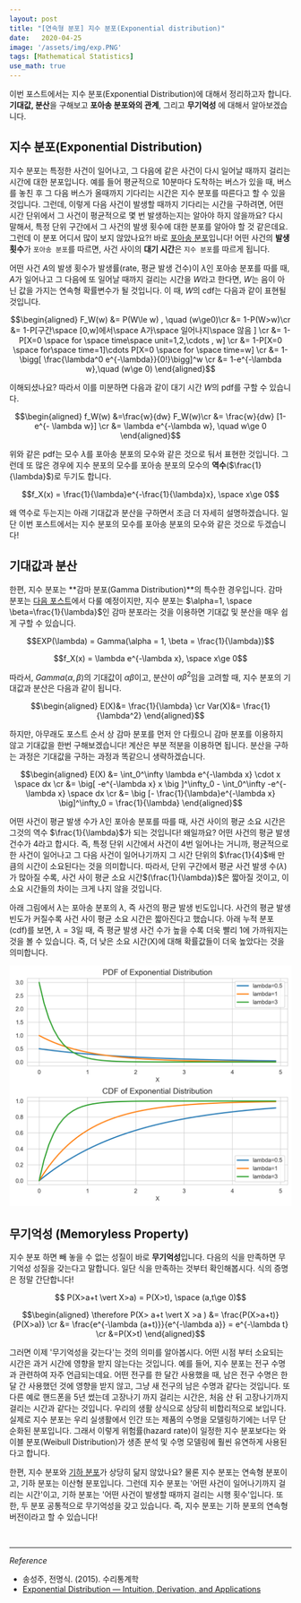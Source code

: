 ```yaml
---
layout: post
title: "[연속형 분포] 지수 분포(Exponential distribution)"
date:   2020-04-25
image: '/assets/img/exp.PNG'
tags: [Mathematical Statistics]
use_math: true
---
```


이번 포스트에서는 지수 분포(Exponential Distribution)에 대해서 정리하고자 합니다. **기대값, 분산**을 구해보고 **포아송 분포와의 관계**, 그리고 **무기억성** 에 대해서 알아보겠습니다.
<br>

## 지수 분포(Exponential Distribution)

지수 분포는 특정한 사건이 일어나고, 그 다음에 같은 사건이 다시 일어날 때까지 걸리는 시간에 대한 분포입니다. 예를 들어 평균적으로 10분마다 도착하는 버스가 있을 때, 버스를 놓친 후 그 다음 버스가 올때까지 기다리는 시간은 지수 분포를 따른다고 할 수 있을 것입니다. 그런데, 이렇게 다음 사건이 발생할 때까지 기다리는 시간을 구하려면, 어떤 시간 단위에서 그 사건이 평균적으로 몇 번 발생하는지는 알아야 하지 않을까요? 다시 말해서, 특정 단위 구간에서 그 사건의 발생 횟수에 대한 분포를 알아야 할 것 같은데요. 그런데 이 분포 어디서 많이 보지 않았나요?! 바로 [포아송 분포](https://soohee410.github.io/discrete_dist3)입니다! 어떤 사건의 **발생 횟수**가 ``포아송 분포``를 따르면, 사건 사이의 **대기 시간**은 ``지수 분포``를 따르게 됩니다.

어떤 사건 $A$의 발생 횟수가 발생률(rate, 평균 발생 건수)이 $\lambda$인 포아송 분포를 따를 때, $A$가 일어나고 그 다음에 또 일어날 때까지 걸리는 시간을 $W$라고 한다면, $W$는 음이 아닌 값을 가지는 연속형 확률변수가 될 것입니다. 이 때, $W$의 cdf는 다음과 같이 표현될 것입니다.

$$\begin{aligned} F_W(w) &= P(W\le w) , \quad (w\ge0)\cr
&= 1-P(W>w)\cr
&= 1-P[구간\space [0,w]에서\space A가\space 일어나지\space 않음 ] \cr
&= 1-P[X=0 \space for \space time\space unit=1,2,\cdots , w]  \cr
&= 1-P[X=0 \space for\space time=1]\cdots P[X=0 \space for \space time=w] \cr
&= 1-\bigg[ \frac{\lambda^0 e^{-\lambda}}{0!}\bigg]^w \cr
&= 1-e^{-\lambda w},\quad (w\ge 0) \end{aligned}$$

이해되셨나요? 따라서 이를 미분하면 다음과 같이 대기 시간 $W$의 pdf를 구할 수 있습니다.

$$\begin{aligned} f_W(w) &=\frac{w}{dw} F_W(w)\cr
&= \frac{w}{dw} [1-e^{- \lambda w}] \cr
&= \lambda e^{-\lambda w}, \quad w\ge 0 \end{aligned}$$

위와 같은 pdf는 모수 $\lambda$를 포아송 분포의 모수와 같은 것으로 둬서 표현한 것입니다. 그런데 또 많은 경우에 지수 분포의 모수를 포아송 분포의 모수의 **역수**($\frac{1}{\lambda}$)로 두기도 합니다.

$$f_X(x) = \frac{1}{\lambda}e^{-\frac{1}{\lambda}x}, \space x\ge 0$$

왜 역수로 두는지는 아래 기대값과 분산을 구하면서 조금 더 자세히 설명하겠습니다. 일단 이번 포스트에서는 지수 분포의 모수를 포아송 분포의 모수와 같은 것으로 두겠습니다!

## 기대값과 분산

한편, 지수 분포는 **감마 분포(Gamma Distribution)**의 특수한 경우입니다. 감마 분포는 [다음 포스트](https://soohee410.github.io/gamma_dist)에서 다룰 예정이지만, 지수 분포는 $\alpha=1, \space \beta=\frac{1}{\lambda}$인 감마 분포라는 것을 이용하면 기대값 및 분산을 매우 쉽게 구할 수 있습니다.

$$EXP(\lambda) = Gamma(\alpha = 1, \beta = \frac{1}{\lambda})$$  

$$f_X(x) = \lambda e^{-\lambda x}, \space x\ge 0$$

따라서, $Gamma(\alpha, \beta)$의 기대값이 $\alpha \beta$이고, 분산이 $\alpha \beta^2$임을 고려할 때, 지수 분포의 기대값과 분산은 다음과 같이 됩니다.

$$\begin{aligned} E(X)&= \frac{1}{\lambda} \cr
Var(X)&= \frac{1}{\lambda^2}  \end{aligned}$$

하지만, 아무래도 포스트 순서 상 감마 분포를 먼저 안 다뤘으니 감마 분포를 이용하지 않고 기대값을 한번 구해보겠습니다! 계산은 부분 적분을 이용하면 됩니다. 분산을 구하는 과정은 기대값을 구하는 과정과 똑같으니 생략하겠습니다.

$$\begin{aligned} E(X) &= \int_0^\infty \lambda e^{-\lambda x} \cdot x \space dx \cr
&= \big[ -e^{-\lambda x} x \big ]^\infty_0 - \int_0^\infty -e^{-\lambda x} \space dx \cr
&= \big [- \frac{1}{\lambda}e^{-\lambda x} \big]^\infty_0 = \frac{1}{\lambda}  \end{aligned}$$

어떤 사건이 평균 발생 수가 $\lambda$인 포아송 분포를 따를 때, 사건 사이의 평균 소요 시간은 그것의 역수 $\frac{1}{\lambda}$가 되는 것입니다! 왜일까요? 어떤 사건의 평균 발생 건수가 4라고 합시다. 즉, 특정 단위 시간에서 사건이 4번 일어나는 거니까, 평균적으로 한 사건이 일어나고 그 다음 사건이 일어나기까지 그 시간 단위의 $\frac{1}{4}$배 만큼의 시간이 소요된다는 것을 의미합니다. 따라서, 단위 구간에서 평균 사건 발생 수$(\lambda)$가 많아질 수록, 사건 사이 평균 소요 시간$(\frac{1}{\lambda})$은 짧아질 것이고, 이 소요 시간들의 차이는 크게 나지 않을 것입니다.

아래 그림에서 $\lambda$는 포아송 분포의 $\lambda$, 즉 사건의 평균 발생 빈도입니다. 사건의 평균 발생 빈도가 커질수록 사건 사이 평균 소요 시간은 짧아진다고 했습니다. 아래 누적 분포(cdf)를 보면, $\lambda=3$일 때, 즉 평균 발생 사건 수가 높을 수록 더욱 빨리 1에 가까워지는 것을 볼 수 있습니다. 즉, 더 낮은 소요 시간(X)에 대해 확률값들이 더욱 높았다는 것을 의미합니다.

<img src='/assets/img/exp.PNG' width='700px'>


## 무기억성 (Memoryless Property)

지수 분포 하면 빼 놓을 수 없는 성질이 바로 **무기억성**입니다. 다음의 식을 만족하면 무기억성 성질을 갖는다고 말합니다. 일단 식을 만족하는 것부터 확인해봅시다. 식의 증명은 정말 간단합니다!

$$ P(X>a+t \vert X>a) = P(X>t), \space (a,t\ge 0)$$

$$\begin{aligned} \therefore
P(X> a+t  \vert  X >a ) &= \frac{P(X>a+t)}{P(X>a)} \cr
&= \frac{e^{-\lambda (a+t)}}{e^{-\lambda a}} = e^{-\lambda t} \cr
&=P(X>t)   \end{aligned}$$

그러면 이제 '무기억성을 갖는다'는 것의 의미를 알아봅시다. 어떤 시점 부터 소요되는 시간은 과거 시간에 영향을 받지 않는다는 것입니다. 예를 들어, 지수 분포는 전구 수명과 관련하여 자주 언급되는데요. 어떤 전구를 한 달간 사용했을 때, 남은 전구 수명은 한 달 간 사용했던 것에 영향을 받지 않고, 그냥 새 전구의 남은 수명과 같다는 것입니다. 또 다른 예로 핸드폰을 5년 썼는데 고장나기 까지 걸리는 시간은, 처음 산 뒤 고장나기까지 걸리는 시간과 같다는 것입니다. 우리의 생활 상식으로 상당히 비합리적으로 보입니다. 실제로 지수 분포는 우리 실생활에서 인간 또는 제품의 수명을 모델링하기에는 너무 단순화된 분포입니다.  그래서 이렇게 위험률(hazard rate)이 일정한 지수 분포보다는 와이블 분포(Weibull Distribution)가 생존 분석 및 수명 모델링에 훨씬 유연하게 사용된다고 합니다.

한편, 지수 분포와 [기하 분포](https://soohee410.github.io/discrete_dist4)가 상당히 닮지 않았나요? 물론 지수 분포는 연속형 분포이고, 기하 분포는 이산형 분포입니다. 그런데 지수 분포는 '어떤 사건이 일어나기까지 걸리는 시간'이고, 기하 분포는 '어떤 사건이 발생할 때까지 걸리는 시행 횟수'입니다. 또 한, 두 분포 공통적으로 무기억성을 갖고 있습니다. 즉, 지수 분포는 기하 분포의 연속형 버전이라고 할 수 있습니다!   

<br>


---

$Reference$

-  송성주, 전명식. (2015). 수리통계학
- [Exponential Distribution — Intuition, Derivation, and Applications]( https://towardsdatascience.com/what-is-exponential-distribution-7bdd08590e2a)
